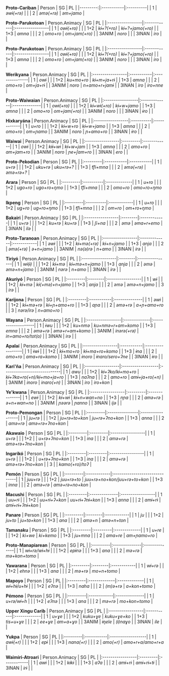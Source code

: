 **Proto-Cariban**
|   Person | SG         | PL        |
|---------:|:-----------|:----------|
|        1 | *əwɨ(+rə)* |           |
|        2 | *əmə(+rə)* | *əm+jamo* |

**Proto-Parukotoan**
| Person.Animacy   | SG          | PL               |
|:-----------------|:------------|:-----------------|
| 1                | *owɨ(+ro)*  |                  |
| 1+2              | *kɨ+?(+ro)* | *kɨ+?+jamo(+ro)* |
| 1+3              | *amna*      |                  |
| 2                | *omo+ro*    | *om+jam(+ro)*    |
| 3ANIM            | *noro*      |                  |
| 3INAN            | *iro*       |                  |

**Proto-Parukotoan**
| Person.Animacy   | SG          | PL               |
|:-----------------|:------------|:-----------------|
| 1                | *owɨ(+ro)*  |                  |
| 1+2              | *kɨ+?(+ro)* | *kɨ+?+jamo(+ro)* |
| 1+3              | *amna*      |                  |
| 2                | *omo+ro*    | *om+jam(+ro)*    |
| 3ANIM            | *noro*      |                  |
| 3INAN            | *iro*       |                  |

**Werikyana**
| Person.Animacy   | SG         | PL             |
|:-----------------|:-----------|:---------------|
| 1                | *owɨ*      |                |
| 1+2              | *ku+mo+ro* | *kɨ+m+ja+rɨ*   |
| 1+3              | *amna*     |                |
| 2                | *omo+ro*   | *om+ja+rɨ*     |
| 3ANIM            | *noro*     | *n+amo+r+jamɨ* |
| 3INAN            | *iro*      | *iro+nne*      |

**Proto-Waiwaian**
| Person.Animacy   | SG           | PL            |
|:-----------------|:-------------|:--------------|
| 1                | *owɨ(+ro)*   |               |
| 1+2              | *kɨ+wɨ(+ro)* | *kɨ+w+jamo*   |
| 1+3              | *amna*       |               |
| 2                | *omo+ro*     | *om+jam(+ro)* |
| 3ANIM            | *noro*       |               |
| 3INAN            | *ɨro*        |               |

**Hixkaryána**
| Person.Animacy   | SG        | PL          |
|:-----------------|:----------|:------------|
| 1                | *u+ro*    |             |
| 1+2              | *kɨ+w+ro* | *kɨ+w+jamo* |
| 1+3              | *amna*    |             |
| 2                | *omo+ro*  | *om+ɲamo*   |
| 3ANIM            | *noro*    | *ɲ+amo+ro*  |
| 3INAN            | *ɨro*     |             |

**Waiwai**
| Person.Animacy   | SG       | PL          |
|:-----------------|:---------|:------------|
| 1                | *owɨ*    |             |
| 1+2              | *kɨɨ+wɨ* | *kɨ+w+jam*  |
| 1+3              | *amna*   |             |
| 2                | *amo+ro* | *am+jam+ro* |
| 3ANIM            | *noro*   | *ɲe+ʃam+ro* |
| 3INAN            | *ero*    |             |

**Proto-Pekodian**
| Person   | SG         | PL         |
|:---------|:-----------|:-----------|
| 1        | *u+rə*     |            |
| 1+2      | *uku+rə*   | *uku+rə+?* |
| 1+3      | *t͡ʃi+mna*  |            |
| 2        | *əmə(+rə)* | *əmə+rə+?* |

**Arara**
| Person   | SG        | PL           |
|:---------|:----------|:-------------|
| 1        | *u+ro*    |              |
| 1+2      | *ugo+ro*  | *ugo+ro+ŋmo* |
| 1+3      | *t͡ʃi+mna* |              |
| 2        | *omo+ro*  | *omo+ro+ŋmo* |

**Ikpeng**
| Person   | SG        | PL          |
|:---------|:----------|:------------|
| 1        | *u+ro*    |             |
| 1+2      | *ug+ro*   | *ug+ro+ŋmo* |
| 1+3      | *t͡ʃi+mna* |             |
| 2        | *om+ro*   | *om+ro+ŋmo* |

**Bakairi**
| Person.Animacy   | SG      | PL          |
|:-----------------|:--------|:------------|
| 1                | *u+rə*  |             |
| 1+2              | *ku+rə* | *ku+rə*     |
| 1+3              | *ʃi+na* |             |
| 2                | *əmə*   | *əma+r+emo* |
| 3INAN            | *ilə*   |             |

**Proto-Taranoan**
| Person.Animacy   | SG           | PL          |
|:-----------------|:-------------|:------------|
| 1                | *əwɨ*        |             |
| 1+2              | *kɨ+mə(+rə)* | *kɨ+n+jamo* |
| 1+3              | *anja*       |             |
| 2                | *əmə(+rə)*   | *ə+n+jamo*  |
| 3ANIM            | *nə(ə)rə*    | *n+amo*     |
| 3INAN            | *irə*        |             |

**Tiriyó**
| Person.Animacy   | SG      | PL             |
|:-----------------|:--------|:---------------|
| 1                | *wɨ(ɨ)* |                |
| 1+2              | *kɨ+mə* | *kɨ+mə+n+jamo* |
| 1+3              | *anja*  |                |
| 2                | *əmə*   | *əmə+n+jamo*   |
| 3ANIM            | *nərə*  | *n+amo*        |
| 3INAN            | *irə*   |                |

**Akuriyó**
| Person   | SG      | PL               |
|:---------|:--------|:-----------------|
| 1        | *wɨ*    |                  |
| 1+2      | *kɨ+mə* | *kɨ(+mə)+n+jamo* |
| 1+3      | *anja*  |                  |
| 2        | *əmə*   | *əmə+n+jamo*     |
| 3        | *irə*   |                  |

**Karijona**
| Person   | SG         | PL            |
|:---------|:-----------|:--------------|
| 1        | *əwɨ*      |               |
| 1+2      | *kɨ+mə+rə* | *kɨ+ɲ+amo+ro* |
| 1+3      | *aɲa*      |               |
| 2        | *əmə+rə*   | *a+ɲ+amo+ro*  |
| 3        | *nərə/irə* | *n+amo+ro*    |

**Wayana**
| Person.Animacy   | SG           | PL                 |
|:-----------------|:-------------|:-------------------|
| 1                | *ɨwu*        |                    |
| 1+2              | *ku+nmə*     | *ku+nmə+r+am+komo* |
| 1+3              | *emna*       |                    |
| 2                | *əmə+rə*     | *əmə+r+am+komo*    |
| 3ANIM            | *inərə(+rə)* | *in+amo+ro/tot(o)* |
| 3INAN            | *irə*        |                    |

**Apalaí**
| Person.Animacy   | SG         | PL               |
|:-----------------|:-----------|:-----------------|
| 1                | *ɨwɨ*      |                  |
| 1+2              | *kɨ+mo+ro* | *kɨ+ma+ro+komo*  |
| 1+3              | *ɨna*      |                  |
| 2                | *omo+ro*   | *ama+ra+komo*    |
| 3ANIM            | *ɨnoro*    | *ɨnaro/sero+ʔne* |
| 3INAN            | *ɨro*      |                  |

**Kari'ña**
| Person.Animacy   | SG                | PL                          |
|:-----------------|:------------------|:----------------------------|
| 1                | *awu*             |                             |
| 1+2              | *kɨ+ʔko/kɨ+mo+ro* | *kɨ+ʔka+ro(+n)/kɨ+mo+ja+ro* |
| 1+3              | *naʔna*           |                             |
| 2                | *amo+ro*          | *amɨ+ja+ro(+n)*             |
| 3ANIM            | *inoro*           | *inaro(+n)*                 |
| 3INAN            | *iro*             | *iro+kon*                   |

**Ye'kwana**
| Person.Animacy   | SG       | PL            |
|:-----------------|:---------|:--------------|
| 1                | *ewɨ*    |               |
| 1+2              | *kɨ+wɨ*  | *kɨ+n+wan+no* |
| 1+3              | *nɲa*    |               |
| 2                | *amə+rə* | *ə+n+wan+no*  |
| 3ANIM            | *ɲəərə*  | *ɲanno*       |
| 3INAN            | *ijə*    |               |

**Proto-Pemongan**
| Person   | SG             | PL               |
|:---------|:---------------|:-----------------|
| 1        | *ju+rə*        |                  |
| 1+2      | *ju+rə+to+kon* | *ju+rə+ʔno+kon*  |
| 1+3      | *anna*         |                  |
| 2        | *amə+rə*       | *amə+rə+ʔno+kon* |

**Akawaio**
| Person   | SG       | PL               |
|:---------|:---------|:-----------------|
| 1        | *u+rə*   |                  |
| 1+2      |          | *u+rə+ʔno+kon*   |
| 1+3      | *ina*    |                  |
| 2        | *amə+rə* | *amə+rə+ʔno+kon* |

**Ingarikó**
| Person   | SG       | PL               |
|:---------|:---------|:-----------------|
| 1        | *u+rə*   |                  |
| 1+2      |          | *u+rə+ʔno+kon*   |
| 1+3      | *ina*    |                  |
| 2        | *amə+rə* | *amə+rə+ʔno+kon* |
| 3        |          | *kamo(+ro)/toʔ*  |

**Pemón**
| Person   | SG          | PL                            |
|:---------|:------------|:------------------------------|
| 1        | *juu+rə*    |                               |
| 1+2      | *juu+rə+to* | *juu+rə+no+kon/juu+rə+to+kon* |
| 1+3      | *inna*      |                               |
| 2        | *amə+rə*    | *amə+rə+no+kon*               |

**Macushi**
| Person   | SG            | PL               |
|:---------|:--------------|:-----------------|
| 1        | *uu+rɨ*       |                  |
| 1+2      | *uu+rɨ+ʔ+kon* | *uu+rɨ+ʔnɨ+kon*  |
| 1+3      | *anna*        |                  |
| 2        | *amɨ+rɨ*      | *amɨ+rɨ+ʔnɨ+kon* |

**Panare**
| Person   | SG      | PL          |
|:---------|:--------|:------------|
| 1        | *ju*    |             |
| 1+2      | *ju+to* | *ju+ta+kon* |
| 1+3      | *ana*   |             |
| 2        | *amə+n* | *amə+n+ton* |

**Tamanaku**
| Person   | SG       | PL           |
|:---------|:---------|:-------------|
| 1        | *u+re*   |              |
| 1+2      | *ki+we*  | *ki+kemo*    |
| 1+3      | *ju+mna* |              |
| 2        | *ama+re* | *am+ɲamo+ro* |

**Proto-Manapiarean**
| Person   | SG            | PL            |
|:---------|:--------------|:--------------|
| 1        | *wɨ+rə/wɨ+hɨ* |               |
| 1+2      | *epɨnə*       |               |
| 1+3      | *ana*         |               |
| 2        | *mə+rə*       | *mə+kon+tomo* |

**Yawarana**
| Person   | SG      | PL          |
|:---------|:--------|:------------|
| 1        | *wɨ+rə* |             |
| 1+2      | *ehnə*  |             |
| 1+3      | *ana*   |             |
| 2        | *mə+rə* | *mo+n+tomo* |

**Mapoyo**
| Person   | SG           | PL           |
|:---------|:-------------|:-------------|
| 1        | *wɨ+hɨ/u+hɨ* |              |
| 1+2      | *eʔnə*       |              |
| 1+3      | *naha*       |              |
| 2        | *(m)ə+rə*    | *a+kon+tomo* |

**Pémono**
| Person   | SG          | PL            |
|:---------|:------------|:--------------|
| 1        | *u+rə/wɨ+h* |               |
| 1+2      | *eʔnə*      |               |
| 1+3      | *ana*       |               |
| 2        | *mə+rə*     | *mo+kon+tomo* |

**Upper Xingu Carib**
| Person.Animacy   | SG         | PL           |
|:-----------------|:-----------|:-------------|
| 1                | *u+ɣe*     |              |
| 1+2              | *kuku+ɣe*  | *kuku+ɣe+ko* |
| 1+3              | *tis+u+ɣe* |              |
| 2                | *ee+ɣe*    | *am+a+ɣo*    |
| 3ANIM            | *ɨŋele*    | *(ɨ)naɣo*    |
| 3INAN            | *ile*      |              |

**Yukpa**
| Person   | SG         | PL                |
|:---------|:-----------|:------------------|
| 1        | *awɨ(+r)*  |                   |
| 1+2      | *epɨ*      |                   |
| 1+3      | *nana(+r)* |                   |
| 2        | *amo(+r)*  | *amo+r+a/amo+r+a* |

**Waimiri-Atroari**
| Person.Animacy   | SG       | PL          |
|:-----------------|:---------|:------------|
| 1                | *awɨ*    |             |
| 1+2              | *kɨkɨ*   |             |
| 1+3              | *aʔa*    |             |
| 2                | *amɨ+rɨ* | *amɨ+rɨ+tɨ* |
| 3INAN            | *irɨ*    |             |

